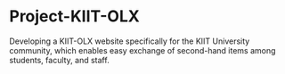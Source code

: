 # Project-KIIT-OLX
Developing a KIIT-OLX website specifically for the KIIT University community, which enables easy exchange of second-hand items among students, faculty, and staff.
